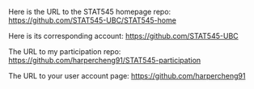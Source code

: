 Here is the URL to the STAT545 homepage repo:
https://github.com/STAT545-UBC/STAT545-home

Here is its corresponding account:
https://github.com/STAT545-UBC

The URL to my participation repo:
https://github.com/harpercheng91/STAT545-participation

The URL to your user account page:
https://github.com/harpercheng91
